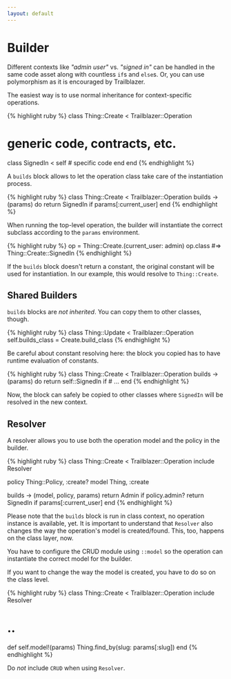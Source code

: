```yaml
---
layout: default
---
```


# Builder

Different contexts like _"admin user"_ vs. _"signed in"_ can be handled in the same code asset along with countless `if`s and `else`s. Or, you can use polymorphism as it is encouraged by Trailblazer.

The easiest way is to use normal inheritance for context-specific operations.

{% highlight ruby %}
class Thing::Create < Trailblazer::Operation
  # generic code, contracts, etc.

  class SignedIn < self
    # specific code
  end
end
{% endhighlight %}

A `builds` block allows to let the operation class take care of the instantiation process.

{% highlight ruby %}
class Thing::Create < Trailblazer::Operation
  builds -> (params) do
    return SignedIn if params[:current_user]
  end
{% endhighlight %}

When running the top-level operation, the builder will instantiate the correct subclass according to the `params` environment.

{% highlight ruby %}
op = Thing::Create.(current_user: admin)
op.class #=> Thing::Create::SignedIn
{% endhighlight %}

If the `builds` block doesn't return a constant, the original constant will be used for instantiation. In our example, this would resolve to `Thing::Create`.

## Shared Builders

`builds` blocks are _not inherited_. You can copy them to other classes, though.

{% highlight ruby %}
class Thing::Update < Trailblazer::Operation
  self.builds_class = Create.build_class
{% endhighlight %}

Be careful about constant resolving here: the block you copied has to have runtime evaluation of constants.

{% highlight ruby %}
class Thing::Create < Trailblazer::Operation
  builds -> (params) do
    return self::SignedIn if # ...
  end
{% endhighlight %}

Now, the block can safely be copied to other classes where `SignedIn` will be resolved in the new context.

## Resolver

A resolver allows you to use both the operation model and the policy in the builder.

{% highlight ruby %}
class Thing::Create < Trailblazer::Operation
  include Resolver

  policy Thing::Policy, :create?
  model Thing, :create

  builds -> (model, policy, params)
    return Admin if policy.admin?
    return SignedIn if params[:current_user]
  end
{% endhighlight %}

Please note that the `builds` block is run in class context, no operation instance is available, yet. It is important to understand that `Resolver` also changes the way the operation's model is created/found. This, too, happens on the class layer, now.

You have to configure the CRUD module using `::model` so the operation can instantiate the correct model for the builder.

If you want to change the way the model is created, you have to do so on the class level.

{% highlight ruby %}
class Thing::Create < Trailblazer::Operation
  include Resolver
  # ..

  def self.model!(params)
    Thing.find_by(slug: params[:slug])
  end
{% endhighlight %}

Do _not_ include `CRUD` when using `Resolver`.